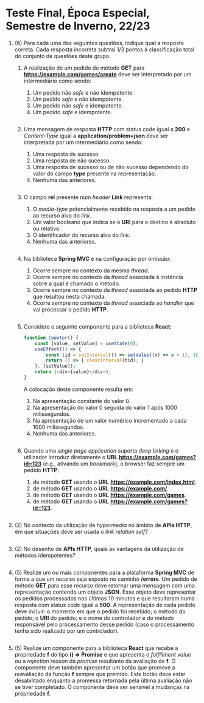 # Teste Final, Época Especial, Semestre de Inverno, 22/23

1. (6) Para cada uma das seguintes questões, indique qual a resposta correta. Cada resposta incorreta subtrai 1/3 pontos à classificação total do conjunto de questões deste grupo.

    1. A realização de um pedido de método **GET** para **https://example.com/games/create** deve ser interpretado por um intermediário como sendo:
        1. Um pedido não *safe* e não idempotente.
        2. Um pedido *safe* e não idempotente.
        3. Um pedido não *safe* e idempotente.
        4. Um pedido *safe* e idempotente.

        ```
        ```

    2. Uma mensagem de resposta **HTTP** com status code igual a **200** e *Content-Type* igual a **application/problem+json** deve ser interpretada por um intermediário como sendo:
        1. Uma resposta de sucesso.
        2. Uma resposta de não sucesso.
        3. Uma resposta de sucesso ou de não sucesso dependendo do valor do campo **type** presente na representação.
        4. Nenhuma das anteriores.

        ```
        ```

    3. O campo **rel** presente num *header* **Link** representa:
        1. O *media-type* potencialmente recebido na resposta a um pedido ao recurso alvo do *link*.
        2. Um valor booleano que indica se o **URI** para o destino é absoluto ou relativo.
        3. O identificador do recurso alvo do *link*.
        4. Nenhuma das anteriores.

        ```
        ```

    4. Na biblioteca **Spring MVC** e na configuração por omissão:
        1. Ocorre sempre no contexto da mesma *thread*.
        2. Ocorre sempre no contexto da *thread* associada à instância sobre a qual é chamado o método.
        3. Ocorre sempre no contexto da *thread* associada ao pedido **HTTP** que resultou nesta chamada.
        4. Ocorre sempre no contexto da *thread* associada ao *handler* que vai processar o pedido **HTTP**.

        ```
        ```

    5. Considere o seguinte componente para a biblioteca **React**:
        ```javascript
        function Counter() {
            const [value, setValue] = useState(0);
            useEffect(() => {
                const tid = setInterval(() => setValue((x) => x + 1), 1000);
                return () => { clearInterval(tid); }
            }, [setValue]);
            return (<div>{value}</div>);
        }
        ```
        A colocação deste componente resulta em:
        1. Na apresentação constante do valor 0.
        2. Na apresentação do valor 0 seguida do valor 1 após 1000 milissegundos.
        3. Na apresentação de um valor numérico incrementado a cada 1000 milissegundos.
        4. Nenhuma das anteriores.

        ```
        ```

    6. Quando uma *single page application* suporta *deep linking* e o utilizador introduz diretamente o **URL** **https://example.com/games?id=123** (e.g., ativando um *bookmark*), o browser faz sempre um pedido **HTTP**:
        1. de método **GET** usando o **URL** **https://example.com/index.html**.
        2. de método **GET** usando o **URL** **https://example.com/**.
        3. de método **GET** usando o **URL** **https://example.com/games**.
        4. de método **GET** usando o **URL** **https://example.com/games?id=123**.

        ```
        ```

2. (2) No contexto da utilização de *hypermedia* no âmbito de **APIs HTTP**, em que situações deve ser usada o *link relation* *self*?

    ```
    ```

3. (2) No desenho de **APIs HTTP**, quais as vantagens da utilização de métodos idempotentes?

    ```
    ```

4. (5) Realize um ou mais componentes para a plataforma **Spring MVC** de forma a que um recurso seja exposto no caminho **/errors**. Um pedido de método **GET** para esse recurso deve retornar uma mensagem com uma representação contendo um objeto **JSON**. Esse objeto deve representar os pedidos processados nos últimos 10 minutos e que resultaram numa resposta com status code igual a **500**. A representação de cada pedido deve incluir: o momento em que o pedido foi recebido; o método do pedido; o **URI** do pedido; e o nome do controlador e do método responsável pelo processamento desse pedido (caso o processamento tenha sido realizado por um controlador).

    ```
    ```

5. (5) Realize um componente para a biblioteca **React** que recebe a propriedade **f** do tipo **() => Promise<string>** e que apresenta o *fulfillment value* ou a *rejection reason* da *promise* resultante da avaliação de **f**. O componente deve também apresentar um botão que promove a reavaliação da função **f** sempre que premido. Este botão deve estar desabilitado enquanto a promessa retornada pela última avaliação não se tiver completado. O componente deve ser sensível a mudanças na propriedade **f**.

    ```
    ```

